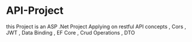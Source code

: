 # API-Project
this Project is an ASP .Net Project Applying on restful API concepts , Cors , JWT , Data Binding , EF Core , Crud Operations , DTO 
